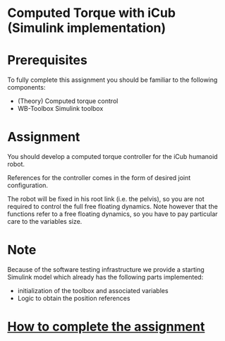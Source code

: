 Computed Torque with iCub (Simulink implementation)
========================

# Prerequisites

To fully complete this assignment you should be familiar to the following components:

- (Theory) Computed torque control
- WB-Toolbox Simulink toolbox

# Assignment
You should develop a computed torque controller for the iCub humanoid robot.

References for the controller comes in the form of desired joint configuration.

The robot will be fixed in his root link (i.e. the pelvis), so you are not required to control the full free floating dynamics. Note however that the functions refer to a free floating dynamics, so you have to pay particular care to the variables size.

# Note

Because of the software testing infrastructure we provide a starting Simulink model which already has the following parts implemented:

- initialization of the toolbox and associated variables
- Logic to obtain the position references

# [How to complete the assignment](https://github.com/vvv-school/vvv-school.github.io/blob/master/instructions/how-to-complete-assignments.md)
